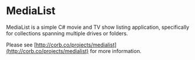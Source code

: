 MediaList
=========

MediaList is a simple C# movie and TV show listing application, specifically for collections spanning multiple drives or folders.

Please see [http://corb.co/projects/medialist](http://corb.co/projects/medialist) for more information.

